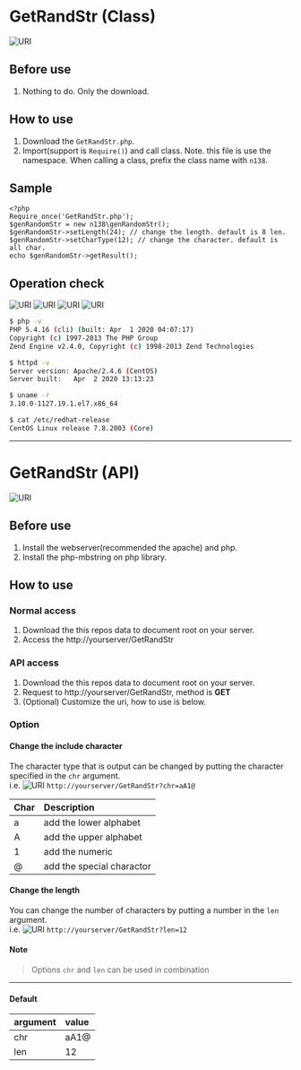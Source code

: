 # GetRandStr (Class)
![URI](http://img.shields.io/badge/state-active-blue.svg?style=flat)

## Before use
1. Nothing to do. Only the download.

## How to use
1. Download the `GetRandStr.php`.
1. Import(support is `Require()`) and call class.
   Note. this file is use the namespace.
         When calling a class, prefix the class name with `n138`.

## Sample
```php:_bin_sample.php
<?php
Require_once('GetRandStr.php');
$genRandomStr = new n138\genRandomStr();
$genRandomStr->setLength(24); // change the length. default is 8 len.
$genRandomStr->setCharType(12); // change the character. default is all char.
echo $genRandomStr->getResult();
```

## Operation check
![URI](http://img.shields.io/badge/php-5.4.16-yellow.svg?style=flat)
![URI](http://img.shields.io/badge/httpd-Apache/2.4.6-yellow.svg?style=flat)
![URI](http://img.shields.io/badge/Kernel-3.10.0-yellow.svg?style=flat)
![URI](http://img.shields.io/badge/CentOS-Linux%20release%207.8.2003-yellow.svg?style=flat)
```bash
$ php -v
PHP 5.4.16 (cli) (built: Apr  1 2020 04:07:17)
Copyright (c) 1997-2013 The PHP Group
Zend Engine v2.4.0, Copyright (c) 1998-2013 Zend Technologies
```
```bash
$ httpd -v
Server version: Apache/2.4.6 (CentOS)
Server built:   Apr  2 2020 13:13:23
```
```bash
$ uname -r
3.10.0-1127.19.1.el7.x86_64
```
```bash
$ cat /etc/redhat-release
CentOS Linux release 7.8.2003 (Core)
```

---
# GetRandStr (API)
![URI](http://img.shields.io/badge/state-devStop-yellow.svg?style=flat)

## Before use
1. Install the webserver(recommended the apache) and php.
1. Install the php-mbstring on php library.

## How to use
### Normal access
1. Download the this repos data to document root on your server.
1. Access the http://yourserver/GetRandStr

### API access
1. Download the this repos data to document root on your server.
1. Request to http://yourserver/GetRandStr, method is **GET**
1. (Optional) Customize the uri, how to use is below.

### Option
#### Change the include character
The character type that is output can be changed by putting the character specified in the `chr` argument.  
i.e. ![URI](http://img.shields.io/badge/Method-GET-yellow.svg?style=flat) `http://yourserver/GetRandStr?chr=aA1@`  

| Char | Description |
|:---- |:----------- |
| a | add the lower alphabet |
| A | add the upper alphabet |
| 1 | add the numeric |
| @ | add the special charactor |

#### Change the length
You can change the number of characters by putting a number in the `len` argument.  
i.e. ![URI](http://img.shields.io/badge/Method-GET-yellow.svg?style=flat) `http://yourserver/GetRandStr?len=12`  

#### Note
> Options `chr` and `len` can be used in combination

---
#### Default
| argument | value |
|:---- |:----------- |
| chr | aA1@ |
| len | 12 |
